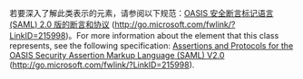 <span data-ttu-id="0f0ea-101">若要深入了解此类表示的元素，请参阅以下规范：[OASIS 安全断言标记语言 (SAML) 2.0 版的断言和协议](http://go.microsoft.com/fwlink/?LinkID=215998) (http://go.microsoft.com/fwlink/?LinkID=215998)。</span><span class="sxs-lookup"><span data-stu-id="0f0ea-101">For more information about the element that this class represents, see the following specification: [Assertions and Protocols for the OASIS Security Assertion Markup Language (SAML) V2.0](http://go.microsoft.com/fwlink/?LinkID=215998) (http://go.microsoft.com/fwlink/?LinkID=215998).</span></span>